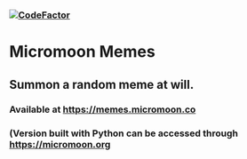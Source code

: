 ### [![CodeFactor](https://www.codefactor.io/repository/github/mehmetcankahveci/memes.micromoon.co/badge)](https://www.codefactor.io/repository/github/mehmetcankahveci/memes.micromoon.co)
# Micromoon Memes
## Summon a random meme at will.
### Available at https://memes.micromoon.co
### (Version built with Python can be accessed through https://micromoon.org

